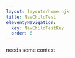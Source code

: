```yaml
---
layout: layouts/home.njk
title: NavChildTest
eleventyNavigation:
  key: NavChildTestKey
  order: 6
---
```

<p>needs some context</p>